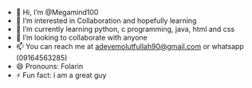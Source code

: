 - 👋 Hi, I’m @Megamind100
- 👀 I’m interested in Collaboration and hopefully learning
- 🌱 I’m currently learning python, c programming, java, html and css
- 💞️ I’m looking to collaborate with anyone
- 📫 You can reach me at adeyemolutfullah90@gmail.com or whatsapp (09164563285)
- 😄 Pronouns: Folarin
- ⚡ Fun fact: i am a great guy

<!---
Megamind100/Megamind100 is a ✨ special ✨ repository because its `README.md` (this file) appears on your GitHub profile.
You can click the Preview link to take a look at your changes.
--->
